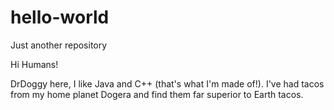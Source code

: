 # hello-world
Just another repository

Hi Humans!

DrDoggy here, I like Java and C++ (that's what I'm made of!).
I've had tacos from my home planet Dogera and find them far superior to Earth tacos.
